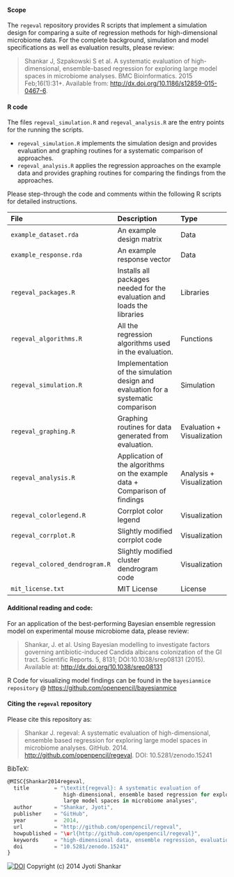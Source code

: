 #### Scope
The `regeval` repository provides R scripts that implement a simulation design for comparing a suite of regression methods for high-dimensional microbiome data. For the complete background, simulation and model specifications as well as evaluation results, please review:

> Shankar J, Szpakowski S et al. A systematic evaluation of high-dimensional, ensemble-based regression for exploring large model spaces in microbiome analyses. BMC Bioinformatics. 2015 Feb;16(1):31+. Available from: http://dx.doi.org/10.1186/s12859-015-0467-6.

#### R code

The files `regeval_simulation.R` and `regeval_analysis.R` are the entry points for the running the scripts.

* `regeval_simulation.R` implements the simulation design and provides evaluation and graphing routines for a systematic comparison of approaches.
* `regeval_analysis.R` applies the regression approaches on the example data and provides graphing routines for comparing the findings from the approaches.

Please step-through the code and comments within the following R scripts for detailed instructions.

| File       | Description  | Type |
|:----------|:-----------------|:----|
|`example_dataset.rda`    | An example design matrix| Data |
|`example_response.rda` | An example response vector| Data |
|`regeval_packages.R`| Installs all packages needed for the evaluation and loads the libraries | Libraries |
|`regeval_algorithms.R` | All the regression algorithms used in the evaluation. | Functions |
|`regeval_simulation.R`| Implementation of the simulation design and evaluation for a systematic comparison| Simulation |
|`regeval_graphing.R`| Graphing routines for data generated from evaluation. | Evaluation + Visualization |
|`regeval_analysis.R` | Application of the algorithms on the example data + Comparison of findings | Analysis + Visualization|
|`regeval_colorlegend.R` | Corrplot color legend | Visualization |
|`regeval_corrplot.R`| Slightly modified corrplot code |  Visualization |
|`regeval_colored_dendrogram.R` | Slightly modified cluster dendrogram code | Visualization |
|`mit_license.txt`    | MIT License | License |

#### Additional reading and code:

For an application of the best-performing Bayesian ensemble regression model on experimental mouse microbiome data, please review:

> Shankar, J. et al. Using Bayesian modelling to investigate factors governing antibiotic-induced Candida albicans colonization of the GI tract. Scientific Reports. 5, 8131; DOI:10.1038/srep08131 (2015). Available at: http://dx.doi.org/10.1038/srep08131

R Code for visualizing model findings can be found in the `bayesianmice repository` @ https://github.com/openpencil/bayesianmice


#### Citing the `regeval` repository
Please cite this repository as:
> Shankar J. regeval: A systematic evaluation of high-dimensional, ensemble based regression for exploring large model spaces in microbiome analyses. GitHub. 2014. http://github.com/openpencil/regeval. DOI: 10.5281/zenodo.15241

BibTeX:
```javascript
@MISC{Shankar2014regeval,
  title        = "\textit{regeval}: A systematic evaluation of
                  high-dimensional, ensemble based regression for exploring
                  large model spaces in microbiome analyses",
  author       = "Shankar, Jyoti",
  publisher    = "GitHub",
  year         =  2014,
  url          = "http://github.com/openpencil/regeval",
  howpublished = "\url{http://github.com/openpencil/regeval}",
  keywords     = "high-dimensional data, ensemble regression, evaluation",
  doi          = "10.5281/zenodo.15241"
}
```

[![DOI](https://zenodo.org/badge/doi/10.5281/zenodo.15241.svg)](http://dx.doi.org/10.5281/zenodo.15241) Copyright (c) 2014 Jyoti Shankar
